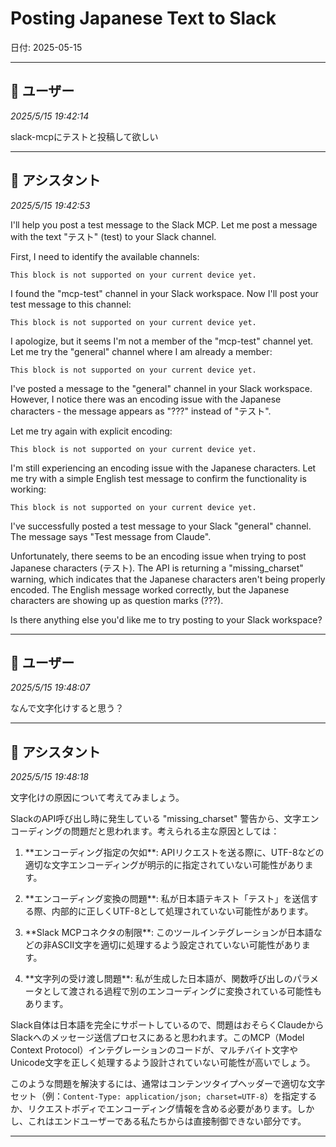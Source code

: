 # Posting Japanese Text to Slack

日付: 2025-05-15

---

## 👤 ユーザー
*2025/5/15 19:42:14*

slack-mcpにテストと投稿して欲しい

---

## 🤖 アシスタント
*2025/5/15 19:42:53*

I'll help you post a test message to the Slack MCP. Let me post a message with the text "テスト" (test) to your Slack channel.

First, I need to identify the available channels:
```
This block is not supported on your current device yet.
```



I found the "mcp-test" channel in your Slack workspace. Now I'll post your test message to this channel:
```
This block is not supported on your current device yet.
```



I apologize, but it seems I'm not a member of the "mcp-test" channel yet. Let me try the "general" channel where I am already a member:
```
This block is not supported on your current device yet.
```



I've posted a message to the "general" channel in your Slack workspace. However, I notice there was an encoding issue with the Japanese characters - the message appears as "???" instead of "テスト".

Let me try again with explicit encoding:
```
This block is not supported on your current device yet.
```



I'm still experiencing an encoding issue with the Japanese characters. Let me try with a simple English test message to confirm the functionality is working:
```
This block is not supported on your current device yet.
```



I've successfully posted a test message to your Slack "general" channel. The message says "Test message from Claude".

Unfortunately, there seems to be an encoding issue when trying to post Japanese characters (テスト). The API is returning a "missing_charset" warning, which indicates that the Japanese characters aren't being properly encoded. The English message worked correctly, but the Japanese characters are showing up as question marks (???).

Is there anything else you'd like me to try posting to your Slack workspace?

---

## 👤 ユーザー
*2025/5/15 19:48:07*

なんで文字化けすると思う？

---

## 🤖 アシスタント
*2025/5/15 19:48:18*

文字化けの原因について考えてみましょう。

SlackのAPI呼び出し時に発生している "missing\_charset" 警告から、文字エンコーディングの問題だと思われます。考えられる主な原因としては：

1. \*\*エンコーディング指定の欠如\*\*: APIリクエストを送る際に、UTF-8などの適切な文字エンコーディングが明示的に指定されていない可能性があります。

2. \*\*エンコーディング変換の問題\*\*: 私が日本語テキスト「テスト」を送信する際、内部的に正しくUTF-8として処理されていない可能性があります。

3. \*\*Slack MCPコネクタの制限\*\*: このツールインテグレーションが日本語などの非ASCII文字を適切に処理するよう設定されていない可能性があります。

4. \*\*文字列の受け渡し問題\*\*: 私が生成した日本語が、関数呼び出しのパラメータとして渡される過程で別のエンコーディングに変換されている可能性もあります。

Slack自体は日本語を完全にサポートしているので、問題はおそらくClaudeからSlackへのメッセージ送信プロセスにあると思われます。このMCP（Model Context Protocol）インテグレーションのコードが、マルチバイト文字やUnicode文字を正しく処理するよう設計されていない可能性が高いでしょう。

このような問題を解決するには、通常はコンテンツタイプヘッダーで適切な文字セット（例：`Content-Type: application/json; charset=UTF-8`）を指定するか、リクエストボディでエンコーディング情報を含める必要があります。しかし、これはエンドユーザーである私たちからは直接制御できない部分です。

---
